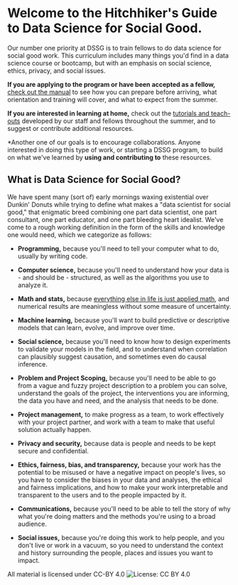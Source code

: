 # Welcome to the Hitchhiker's Guide to Data Science for Social Good.

Our number one priority at DSSG is to train fellows to do data science
for social good work. This curriculum includes many things you'd find
in a data science course or bootcamp, but with an emphasis on social
science, ethics, privacy, and social issues.


**If you are applying to the program or have been accepted as a
fellow,** [check out the manual](dssg-manual/) to see how you can
prepare before arriving, what orientation and training will cover, and
what to expect from the summer.

**If you are interested in learning at home,** check out the
[tutorials and teach-outs](curriculum/) developed by our staff and
fellows throughout the summer, and to suggest or contribute additional
resources.

*Another one of our goals is to encourage collaborations. Anyone
interested in doing this type of work, or starting a DSSG program, to
build on what we've  learned by **using and contributing to** these
resources.

## What is Data Science for Social Good?

We have spent many (sort of) early mornings waxing existential over
Dunkin' Donuts while trying to define what makes a "data scientist for
social good," that enigmatic breed combining one part data scientist,
one part consultant, one part educator, and one part bleeding heart
idealist. We've come to a rough working definition in the form of the
skills and knowledge one would need, which we categorize as follows:

- **Programming,** because you'll need to tell your computer what to
  do, usually by writing code.

- **Computer science,** because you'll need to understand how your
  data is - and should be - structured, as well as the algorithms you
  use to analyze it.

- **Math and stats,** because [everything else in life is just applied
  math](https://xkcd.com/435/), and numerical results are meaningless
  without some measure of uncertainty.

- **Machine learning,** because you'll want to build predictive or
  descriptive models that can learn, evolve, and improve over time.

- **Social science,** because you'll need to know how to design
  experiments to validate your models in the field, and to understand
  when correlation can plausibly suggest causation, and sometimes even
  do causal inference.

- **Problem and Project Scoping,** because you'll need to be able to
  go from a vague and fuzzy project description to a problem you can
  solve, understand the goals of the project, the interventions you
  are informing, the data you have and need, and the analysis that
  needs to be done.

- **Project management,** to make progress as a team, to work
  effectively with your project partner, and work with a team to make
  that useful solution actually happen.

- **Privacy and security,** because data is people and needs to be
  kept secure and confidential.

- **Ethics, fairness, bias, and transparency,** because your work has
  the potential to be misused or have a negative impact on people's
  lives, so you have to consider the biases in your data and analyses,
  the ethical and fairness implications, and how to make your work
  interpretable and transparent to the users and to the people
  impacted by it.

- **Communications,** because you'll need to be able to tell the story
  of why what you're doing matters and the methods you're using to a
  broad audience.

- **Social issues,** because you're doing this work to help people,
  and you don't live or work in a vacuum, so you need to understand
  the context and history surrounding the people, places and issues
  you want to impact.

All material is licensed under CC-BY 4.0
![License: CC BY 4.0](https://img.shields.io/badge/License-CC%20BY%204.0-lightgrey.svg)
